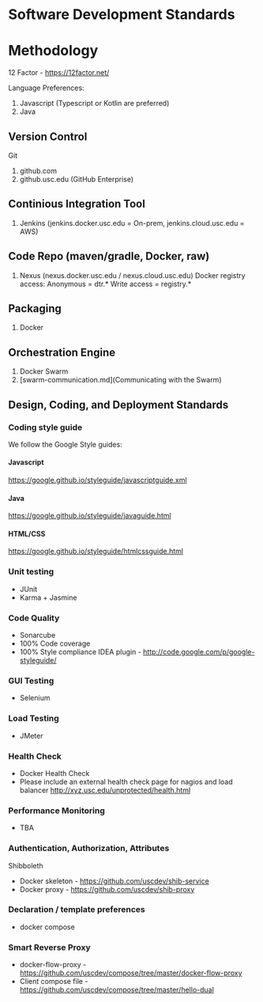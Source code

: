# Software Development Standards

# Methodology
12 Factor - https://12factor.net/

Language Preferences:
1. Javascript (Typescript or Kotlin are preferred)
2. Java

## Version Control
Git
1. github.com
2. github.usc.edu (GitHub Enterprise)

## Continious Integration Tool
1. Jenkins (jenkins.docker.usc.edu = On-prem, jenkins.cloud.usc.edu = AWS)

## Code Repo (maven/gradle, Docker, raw)
1. Nexus (nexus.docker.usc.edu / nexus.cloud.usc.edu)
Docker registry access: Anonymous = dtr.*   Write access = registry.*

## Packaging
1. Docker

## Orchestration Engine
1. Docker Swarm
2. [swarm-communication.md](Communicating with the Swarm)

## Design, Coding, and Deployment Standards

### Coding style guide
We follow the Google Style guides:
#### Javascript
https://google.github.io/styleguide/javascriptguide.xml
#### Java
https://google.github.io/styleguide/javaguide.html
#### HTML/CSS
https://google.github.io/styleguide/htmlcssguide.html

### Unit testing
- JUnit
- Karma + Jasmine

### Code Quality
- Sonarcube
- 100% Code coverage
- 100% Style compliance
IDEA plugin - http://code.google.com/p/google-styleguide/

### GUI Testing
- Selenium

### Load Testing
- JMeter

### Health Check
- Docker Health Check
- Please include an external health check page for nagios and load balancer http://xyz.usc.edu/unprotected/health.html

### Performance Monitoring
- TBA

### Authentication, Authorization, Attributes
Shibboleth
- Docker skeleton - https://github.com/uscdev/shib-service
- Docker proxy - https://github.com/uscdev/shib-proxy

### Declaration / template preferences
- docker compose

### Smart Reverse Proxy
- docker-flow-proxy - https://github.com/uscdev/compose/tree/master/docker-flow-proxy
- Client compose file - https://github.com/uscdev/compose/tree/master/hello-dual

